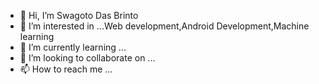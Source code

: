 - 👋 Hi, I’m Swagoto Das Brinto
- 👀 I’m interested in ...Web development,Android Development,Machine learning
- 🌱 I’m currently learning ...
- 💞️ I’m looking to collaborate on ...
- 📫 How to reach me ...

<!---
swag-0t0/swag-0t0 is a ✨ special ✨ repository because its `README.md` (this file) appears on your GitHub profile.
You can click the Preview link to take a look at your changes.
--->
